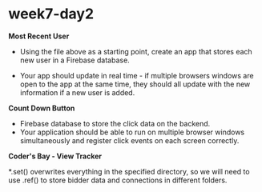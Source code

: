 # week7-day2

**Most Recent User**

* Using the file above as a starting point, create an app that stores each new user in a Firebase database.

* Your app should update in real time - if multiple browsers windows are open to the app at the same time, they should all update with the new information if a new user is added.

**Count Down Button**

* Firebase database to store the click data on the backend.
* Your application should be able to run on multiple browser windows simultaneously and register click events on each screen correctly.

**Coder's Bay - View Tracker**

*.set() overwrites everything in the specified directory, so we will need to use .ref() to store bidder data and connections in different folders.
